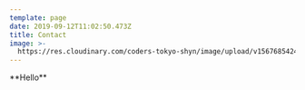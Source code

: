 ```yaml
---
template: page
date: 2019-09-12T11:02:50.473Z
title: Contact
image: >-
  https://res.cloudinary.com/coders-tokyo-shyn/image/upload/v1567685424/download_rqspaw.jpg
---
```

\*\*Hello\*\*
